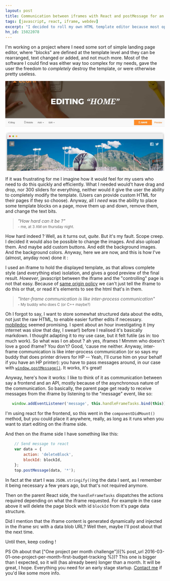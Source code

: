 ```yaml
---
layout: post
title: Communication between iframes with React and postMessage for an html template editor
tags: [javascript, react, iframe, webdev]
excerpt: "I decided to roll my own HTML template editor because most opensource ones, while good looking and well designed, are impossible to use."
hn_id: 15022078
---
```


I'm working on a project where I need some sort of simple landing page editor, where "blocks" are defined at the template level and they can be rearranged, text changed or added, and not much more. Most of the software I could find was either way too complex for my needs, gave the user the freedom to _completely_ destroy the template, or were otherwise pretty useless. 

![Editor in action](/uploads/2017/08/leanr.jpg)

If it was frustrating for me I imagine how it would feel for my users who need to do this quickly and efficiently. What I needed would't have drag and drop, nor 300 sliders for everything, neither would it give the user the ability to completely modify the template. (Users can provide custom HTML for their pages if they so choose). Anyway, all I _need_ was the ability to place some template blocks on a page, move them up and down, remove them, and change the text bits.

> _"How hard can it be ?"_ <br><small>- me, at 3 AM on thursday night.</small>

How hard indeed ? Well, as it turns out, _quite_. But it's my fault. Scope creep. I decided it would also be possible to change the images. And also upload them. And maybe add custom buttons. And edit the background images. And the background colors. Anyway, here we are now, and this is how I've (almost, anyday now) done it :

I used an iframe to hold the displayed template, as that allows complete style (and everything else) isolation, and gives a good preview of the final result. *However*, javascript between the iframe and the "controlling" page is not that easy. Because of [same origin policy](https://developer.mozilla.org/en-US/docs/Web/Security/Same-origin_policy) we can't just tell the iframe to do this or that, or read it's elements to see the html that's in them.

> _"Inter-frame communication is like inter-process communication"_ <br><small>- My buddy who does C (or C++ maybe?)</small>

 Oh I forgot to say, I want to store somewhat structured data about the edits, not just the raw HTML, to enable easier further edits if necessary. [mobiledoc](https://github.com/bustle/mobiledoc-kit) seemed promising. I spent about an hour investigating it (my internet was slow that day, I swear!) before I realised it's basically markdown. I thought adapting it to my use case, but it felt futile (as in: too much work). So what was I on about ? ah yes, iframes ! Mmmm who doesn't love a  good iframe? You don't? Good, 'cause me neither. Anyway, inter-frame communication is like inter-process communication (or so says my buddy that does printer drivers for HP -- Yeah, I'll curse him on your behalf if you have an HP printer): you have to pass messages around, in our case with [`window.postMessage()`](https://developer.mozilla.org/en-US/docs/Web/API/Window/postMessage). It works, it's great!

 Anyway, here's how it works: I like to think of it as communication between say a frontend and an API, mostly because of the asynchronous nature of the communication. So basically, the parent page get ready to receive messages from the iframe by listening to the "message" event, like so:
    
 ``` js
    window.addEventListener('message', this.handleFrameTasks.bind(this))
```

 I'm using react for the frontend, so this went in the `componentDidMount()` method, but you could place it anywhere, really, as long as it runs when you want to start editing on the iframe side.

 And then on the iframe side I have something like this:

``` js
    // Send message to react
    var data = {
        action: 'deleteBlock',
        blockId: blockId,
    };
    top.postMessage(data, '*');
```

In fact at the start I was `JSON.stringify()`ing the data I sent, as I remember it being necessary a few years ago, but that's not required anymore.

Then on the parent React side, the `handleFrameTasks` dispatches the actions required depending on what the iframe requested. For example in the case above it will delete the page block with id `blockId` from it's page data structure.

Did I mention that the iframe content is generated dynamically and injected in the iframe src with a data blob URL? Well then, maybe I'll post about that the next time.

Until then, keep coding !

PS Oh about that ["One project per month challenge"]({% post_url 2016-03-01-one-project-per-month-first-budget-tracking %})? This one is bigger than I expected, so it will (has already been) longer than a month. It will be great, I hope. Everything you need for an early stage startup. [Contact me](/contact.html) if you'd like some more info.

